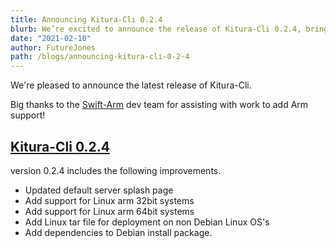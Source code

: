 ```yaml
---
title: Announcing Kitura-Cli 0.2.4
blurb: We’re excited to announce the release of Kitura-Cli 0.2.4, bringing full support to the Arm/Arm64 ecosystem and other improvements.
date: "2021-02-10"
author: FutureJones
path: /blogs/announcing-kitura-cli-0-2-4
---
```


We're pleased to announce the latest release of Kitura-Cli.  

Big thanks to the [Swift-Arm](https://swift-arm.com) dev team for assisting with work to add Arm support!

## [Kitura-Cli 0.2.4](https://github.com/Kitura-Next/kitura-cli/releases/tag/0.2.4)
version 0.2.4 includes the following improvements.
* Updated default server splash page
* Add support for Linux arm 32bit systems
* Add support for Linux arm 64bit systems
* Add Linux tar file for deployment on non Debian Linux OS's
* Add dependencies to Debian install package.
